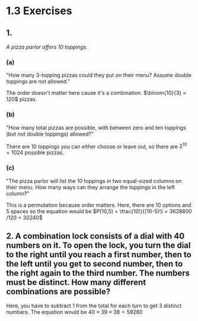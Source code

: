 # 1.3 Exercises

## 1.
*A pizza parlor offers 10 toppings.*
### (a)
"How many 3-topping pizzas could they put on their menu? Assume double toppings are not allowed."

The order doesn't matter here cause it's a combination.  $\binom{10}{3} = 120$ pizzas.
### (b)
"How many total pizzas are possible, with between zero and ten toppings (but not double toppings) allowed?"

There are 10 toppings you can either choose or leave out, so there are  $2^{10} = 1024$ possible pizzas.
### (c)
"The pizza parlor will list the 10 toppings in two equal-sized columns on their menu. How many ways can they arrange the toppings in the left column?"

This is a permutation because order matters. Here, there are 10 options and 5 spaces so the equation would be $P(10,5) = \frac{10!}{(10-5)!} = 3628800 /120 = 30240$

## 2. A combination lock consists of a dial with 40 numbers on it. To open the lock, you turn the dial to the right until you reach a first number, then to the left until you get to second number, then to the right again to the third number. The numbers must be distinct. How many different combinations are possible?

Here, you have to subtract 1 from the total for each turn to get 3 distinct numbers. The equation would be $40 \times 39 \times 38 = 59280$

